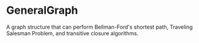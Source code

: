 # GeneralGraph
A graph structure that can perform Bellman-Ford's shortest path, Traveling Salesman Problem, and transitive closure algorithms.
